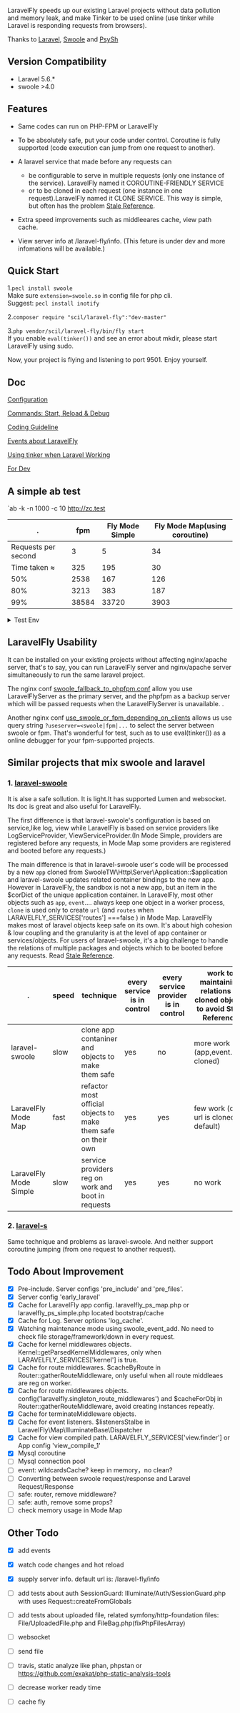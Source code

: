 LaravelFly speeds up our existing Laravel projects without data pollution and memory leak, and make Tinker to be used online (use tinker while Laravel is responding requests from browsers).

Thanks to [Laravel](http://laravel.com/), [Swoole](https://github.com/swoole/swoole-src) and [PsySh](https://github.com/bobthecow/psysh)

## Version Compatibility

- Laravel 5.6.*
- swoole >4.0

## Features

- Same codes can run on PHP-FPM or LaravelFly

- To be absolutely safe, put your code under control. Coroutine is fully supported (code execution can jump from one request to another).

- A laravel service that made before any requests can 
  - be configurable to serve in multiple requests (only one instance of the service). LaravelFly named it COROUTINE-FRIENDLY SERVICE 
  - or to be cloned in each request (one instance in one request).LaravelFly named it CLONE SERVICE. This way is simple, but often has the problem [Stale Reference](https://github.com/scil/LaravelFly/wiki/clone-and-Stale-Reference).
  
- Extra speed improvements such as middleeares cache, view path cache.

- View server info at /laravel-fly/info. (This feture is under dev and more infomations will be available.)

## Quick Start

1.`pecl install swoole`   
Make sure `extension=swoole.so` in config file for php cli.   
Suggest: `pecl install inotify`   

2.`composer require "scil/laravel-fly":"dev-master"`

3.`php vendor/scil/laravel-fly/bin/fly start`   
If you enable `eval(tinker())` and see an error about mkdir, please start LaravelFly using sudo.

Now, your project is flying and listening to port 9501. Enjoy yourself.

## Doc

[Configuration](https://github.com/scil/LaravelFly/wiki/Configuration)

[Commands: Start, Reload & Debug](https://github.com/scil/LaravelFly/wiki/Commands)

[Coding Guideline](https://github.com/scil/LaravelFly/wiki/Coding-Requirement)

[Events about LaravelFly](doc/events.md)

[Using tinker when Laravel Working](doc/tinker.md)

[For Dev](doc/dev.md)

## A simple ab test 

 `ab -k -n 1000 -c 10 http://zc.test

.   | fpm |  Fly Mode Simple | Fly Mode Map(using coroutine)
------------ | ------------ | ------------- | ------------- 
Requests per second   | 3 |  5  | 34
Time taken ≈ | 325 | 195  | 30
  50%  | 2538|   167  | 126
  80%  |   3213|  383   | 187
  99%   | 38584| 33720  | 3903

<details>
<summary>Test Env</summary>
<div>


* A visit to http://zc.test relates to 5 Models and 5 db query.
* env:   
  - ubuntu 16.04 on virtualbox ( 2 CPU: i5-2450M 2.50GHz ; Memory: 1G  )  
  - php7.1 + opcache + 5 workers for both fpm and laravelfly ( phpfpm : pm=static  pm.max_children=5)
  - 'max_conn' => 1024
* Test date : 2018/02

</div>
</details>

## LaravelFly Usability 

It can be installed on your existing projects without affecting nginx/apache server, that's to say, you can run LaravelFly server and nginx/apache server simultaneously to run the same laravel project.

The nginx conf [swoole_fallback_to_phpfpm.conf](config/swoole_fallback_to_phpfpm.conf) allow you use LaravelFlyServer as the primary server, and the phpfpm as a backup server which will be passed requests when the LaravelFlyServer is unavailable. .

Another nginx conf [use_swoole_or_fpm_depending_on_clients](config/use_swoole_or_fpm_depending_on_clients.conf) allows us use query string `?useserver=<swoole|fpm|...` to select the server between swoole or fpm. That's wonderful for test, such as to use eval(tinker()) as a online debugger for your fpm-supported projects.

## Similar projects that mix swoole and laravel

### 1. [laravel-swoole](https://github.com/swooletw/laravel-swoole) 

It is alse a safe sollution. It is light.It has supported Lumen and websocket. Its doc is great and also useful for LaravelFly.   

The first difference is that laravel-swoole's configuration is based on service,like log, view while LaravelFly is based on service providers like LogServiceProvider, ViewServiceProvider.(In Mode Simple, providers are registered before any requests, in Mode Map some providers are registered and booted before any requests.) 

The main difference is that in laravel-swoole user's code will be processed by a new `app` cloned from SwooleTW\Http\Server\Application::$application and laravel-swoole updates related container bindings to the new app. However in LaravelFly, the sandbox is not a new app, but an item in the $corDict of the unique application container. In LaravelFly, most other objects such as `app`, `event`.... always keep one object in a worker process, `clone` is used only to create `url` (and `routes` when LARAVELFLY_SERVICES['routes'] ===false ) in Mode Map. LaravelFly makes most of laravel objects keep safe on its own. It's about high cohesion & low coupling and the granularity is at the level of app container or services/objects. For users of laravel-swoole, it's a big challenge to handle the relations of multiple packages and objects which to be booted before any requests. Read [Stale Reference](https://github.com/scil/LaravelFly/wiki/clone-and-Stale-Reference). 

 .  | speed |technique | every service is in control |  every service provider is in control | work to maintaining relations of cloned objects to avoid Stale Reference 
------------ |------------ | ------------ | ------------- | ------------- | ------------- 
laravel-swoole  | slow | clone app contaniner and objects to make them safe |  yes | no | more work (app,event...are cloned)
LaravelFly Mode Map | fast | refactor most official objects to make them safe on their own |  yes  | yes  | few work (only url is cloned by default)
LaravelFly Mode Simple | slow | service providers reg on work and boot in requests | yes | yes | no work 

### 2. [laravel-s](https://github.com/hhxsv5/laravel-s)

Same technique and problems as laravel-swoole. And neither support coroutine jumping (from one request to another request). 


## Todo About Improvement

- [x] Pre-include. Server configs 'pre_include' and 'pre_files'.
- [x] Server config 'early_laravel'
- [x] Cache for LaravelFly app config. laravelfly_ps_map.php or laravelfly_ps_simple.php located bootstrap/cache
- [x] Cache for Log. Server options 'log_cache'.
- [x] Watching maintenance mode using swoole_event_add. No need to check file storage/framework/down in every request.
- [x] Cache for kernel middlewares objects. Kernel::getParsedKernelMiddlewares, only when LARAVELFLY_SERVICES['kernel'] is true.
- [x] Cache for route middlewares. $cacheByRoute in Router::gatherRouteMiddleware, only useful when all route middleaes are reg on worker.
- [x] Cache for route middlewares objects. config('laravelfly.singleton_route_middlewares') and $cacheForObj in Router::gatherRouteMiddleware, avoid creating instances repeatly.
- [x] Cache for terminateMiddleware objects.
- [x] Cache for event listeners. $listenersStalbe in LaravelFly\Map\IlluminateBase\Dispatcher
- [x] Cache for view compiled path. LARAVELFLY_SERVICES['view.finder'] or  App config 'view_compile_1'
- [x] Mysql coroutine
- [ ] Mysql connection pool
- [ ] event: wildcardsCache? keep in memory，no clean?
- [ ] Converting between swoole request/response and Laravel Request/Response
- [ ] safe: router, remove middleware?
- [ ] safe: auth, remove some props?
- [ ] check memory usage in Mode Map

## Other Todo

- [x] add events
- [x] watch code changes and hot reload
- [x] supply server info. default url is: /laravel-fly/info
- [ ] add tests about auth SessionGuard: Illuminate/Auth/SessionGuard.php with uses Request::createFromGlobals
- [ ] add tests about uploaded file, related symfony/http-foundation files: File/UploadedFile.php  and FileBag.php(fixPhpFilesArray)
- [ ] websocket
- [ ] send file
- [ ] travis, static analyze like phan, phpstan or https://github.com/exakat/php-static-analysis-tools
- [ ] decrease worker ready time
- [ ] cache fly

